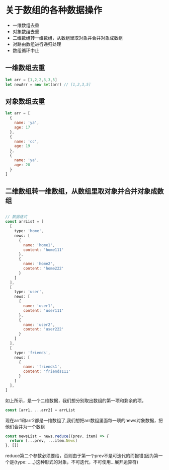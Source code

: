 # 关于数组的各种数据操作

- 一维数组去重
- 对象数组去重
- 二维数组转一维数组，从数组里取对象并合并对象成数组
- 对路由数组进行递归处理
- 数组循环中止

## 一维数组去重
```js
let arr = [1,2,2,3,3,5]
let newArr = new Set(arr) // [1,2,3,5]
```

## 对象数组去重
```js
let arr = [
  {
    name: 'ya',
    age: 17
  },
  {
    name: 'cc',
    age: 19
  },
  {
    name: 'ya',
    age: 20
  }
]

```

## 二维数组转一维数组，从数组里取对象并合并对象成数组

```js

// 数据格式
const arrList = [
  [
    type: 'home',
    news: [
      {
        name: 'home1',
        content: 'home111'
      },
      {
        name: 'home2',
        content: 'home222'
      }
    ]
  ],
  [
    type: 'user',
    news: [
      {
        name: 'user1',
        content: 'user111'
      },
      {
        name: 'user2',
        content: 'user222'
      }
    ]
  ],
  [
    type: 'friends',
    news: [
      {
        name: 'friends1',
        content: 'friends111'
      }
    ]
  ],
]
```

如上所示，是一个二维数据，我们想分别取出数组的第一项和剩余的项，

```js
const [arr1, ...arr2] = arrList
```

现在arr1和arr2都是一维数组了,我们想把arr数组里面每一项的news对象数据，把他们合并为一个数组

```js
const newsList = news.reduce((prev, item) => {
  return [...prev, ...item.News]
}, [])
```

reduce第二个参数必须要给，否则由于第一个prev不是可迭代的而报错(因为第一个是{type: ....,}这种形式的对象，不可迭代，不可使用...展开运算符)

